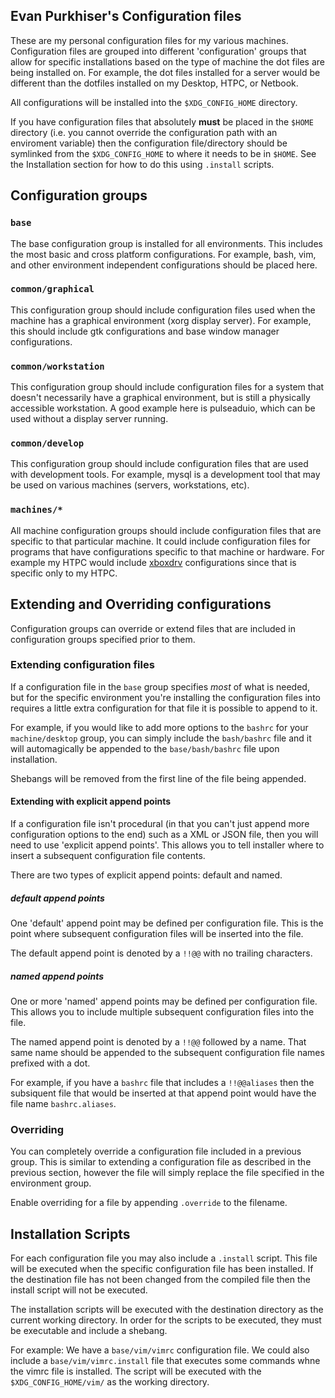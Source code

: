 ## Evan Purkhiser's Configuration files

These are my personal configuration files for my various machines. Configuration
files are grouped into different 'configuration' groups that allow for specific
installations based on the type of machine the dot files are being installed on.
For example, the dot files installed for a server would be different than the
dotfiles installed on my Desktop, HTPC, or Netbook.

All configurations will be installed into the `$XDG_CONFIG_HOME` directory.

If you have configuration files that absolutely **must** be placed in the
`$HOME` directory (i.e. you cannot override the configuration path with an
enviroment variable) then the configuration file/directory should be symlinked
from the `$XDG_CONFIG_HOME` to where it needs to be in `$HOME`. See the
Installation section for how to do this using `.install` scripts.

## Configuration groups

### `base`

The base configuration group is installed for all environments. This includes
the most basic and cross platform configurations. For example, bash, vim, and
other environment independent configurations should be placed here.

### `common/graphical`

This configuration group should include configuration files used when the
machine has a graphical environment (xorg display server). For example, this
should include gtk configurations and base window manager configurations.

### `common/workstation`

This configuration group should include configuration files for a system that
doesn't necessarily have a graphical environment, but is still a physically
accessible workstation. A good example here is pulseaduio, which can be used
without a display server running.

### `common/develop`

This configuration group should include configuration files that are used with
development tools. For example, mysql is a development tool that may be used
on various machines (servers, workstations, etc).

### `machines/*`

All machine configuration groups should include configuration files that are
specific to that particular machine. It could include configuration files for
programs that have configurations specific to that machine or hardware. For
example my HTPC would include
[xboxdrv](http://pingus.seul.org/~grumbel/xboxdrv/) configurations since that is
specific only to my HTPC.

## Extending and Overriding configurations

Configuration groups can override or extend files that are included in
configuration groups specified prior to them.

### Extending configuration files

If a configuration file in the `base` group specifies _most_ of what is needed,
but for the specific environment you're installing the configuration files into
requires a little extra configuration for that file it is possible to append to
it.

For example, if you would like to add more options to the `bashrc` for your
`machine/desktop` group, you can simply include the `bash/bashrc` file and it
will automagically be appended to the `base/bash/bashrc` file upon installation.

Shebangs will be removed from the first line of the file being appended.

#### Extending with explicit append points

If a configuration file isn't procedural (in that you can't just append more
configuration options to the end) such as a XML or JSON file, then you will need
to use 'explicit append points'. This allows you to tell installer where to
insert a subsequent configuration file contents.

There are two types of explicit append points: default and named.

##### default append points

One 'default' append point may be defined per configuration file. This is the
point where subsequent configuration files will be inserted into the file.

The default append point is denoted by a `!!@@` with no trailing characters.

##### named append points

One or more 'named' append points may be defined per configuration file. This
allows you to include multiple subsequent configuration files into the file.

The named append point is denoted by a `!!@@` followed by a name. That same name
should be appended to the subsequent configuration file names prefixed with a dot.

For example, if you have a `bashrc` file that includes a `!!@@aliases` then the
subsiquent file that would be inserted at that append point would have the file
name `bashrc.aliases`.

### Overriding

You can completely override a configuration file included in a previous group.
This is similar to extending a configuration file as described in the previous
section, however the file will simply replace the file specified in the
environment group.

Enable overriding for a file by appending `.override` to the filename.

## Installation Scripts

For each configuration file you may also include a `.install` script. This file
will be executed when the specific configuration file has been installed. If the
destination file has not been changed from the compiled file then the install
script will not be executed.

The installation scripts will be executed with the destination directory as the
current working directory. In order for the scripts to be executed, they must
be executable and include a shebang.

For example: We have a `base/vim/vimrc` configuration file. We could also
include a `base/vim/vimrc.install` file that executes some commands whne the
vimrc file is installed. The script will be executed with the
`$XDG_CONFIG_HOME/vim/` as the working directory.
